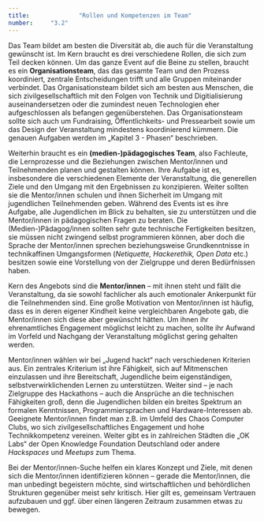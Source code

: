 ```yaml
---
title: 				"Rollen und Kompetenzen im Team"
number: 	"3.2"
---
```


Das Team bildet am besten die Diversität ab, die auch für die Veranstaltung gewünscht ist. Im Kern braucht es drei verschiedene Rollen, die sich zum Teil decken können. Um das ganze Event auf die Beine zu stellen, braucht es ein **Organisationsteam**, das das gesamte Team und den Prozess koordiniert, zentrale Entscheidungen trifft und alle Gruppen miteinander verbindet. Das Organisationsteam bildet sich am besten aus Menschen, die sich zivilgesellschaftlich mit den Folgen von Technik und Digitialisierung auseinandersetzen oder die zumindest neuen Technologien eher aufgeschlossen als befangen gegenüberstehen. Das Organisationsteam sollte sich auch um Fundraising, Öffentlichkeits- und Pressearbeit sowie um das Design der Veranstaltung mindestens koordinierend kümmern. Die genauen Aufgaben werden im „Kapitel 3 - Phasen“ beschrieben.
 
Weiterhin braucht es ein **(medien-)pädagogisches Team**, also Fachleute, die Lernprozesse und die Beziehungen zwischen Mentor/innen und Teilnehmenden planen und gestalten können. Ihre Aufgabe ist es, insbesondere die verschiedenen Elemente der Veranstaltung, die generellen Ziele und den Umgang mit den Ergebnissen zu konzipieren. Weiter sollten sie die Mentor/innen schulen und ihnen Sicherheit im Umgang mit jugendlichen Teilnehmenden geben. Während des Events ist es ihre Aufgabe, alle Jugendlichen im Blick zu behalten, sie zu unterstützen und die Mentor/innen in pädagogischen Fragen zu beraten. Die (Medien-)Pädagog/innen sollten sehr gute technische Fertigkeiten besitzen, sie müssen nicht zwingend selbst programmieren können, aber doch die Sprache der Mentor/innen sprechen beziehungsweise Grundkenntnisse in technikaffinen Umgangsformen (*Netiquette, Hackerethik, Open Data* etc.) besitzen sowie eine Vorstellung von der Zielgruppe und deren Bedürfnissen haben.

Kern des Angebots sind die **Mentor/innen** – mit ihnen steht und fällt die Veranstaltung, da sie sowohl fachlicher als auch emotionaler Ankerpunkt für die Teilnehmenden sind. Eine große Motivation von Mentor/innen ist häufig, dass es in deren eigener Kindheit keine vergleichbaren Angebote gab, die Mentor/innen sich diese aber gewünscht hätten. 
Um ihnen ihr ehrenamtliches Engagement möglichst leicht zu machen, sollte ihr Aufwand im Vorfeld und Nachgang der Veranstaltung möglichst gering gehalten werden.

Mentor/innen wählen wir bei „Jugend hackt“ nach verschiedenen Kriterien aus. Ein zentrales Kriterium ist ihre Fähigkeit, sich auf Mitmenschen einzulassen und ihre Bereitschaft, Jugendliche beim eigenständigen, selbstverwirklichenden Lernen zu unterstützen. Weiter sind – je nach Zielgruppe des Hackathons – auch die Ansprüche an die technischen Fähigkeiten groß, denn die Jugendlichen bilden ein breites Spektrum an formalen Kenntnissen, Programmiersprachen und Hardware-Interessen ab. 
Geeignete Mentor/innen findet man z.B. im Umfeld des Chaos Computer Clubs, wo sich zivilgesellschaftliches Engagement und hohe Technikkompetenz vereinen. Weiter gibt es in zahlreichen Städten die „OK Labs“ der Open Knowledge Foundation Deutschland oder andere *Hackspaces* und *Meetups* zum Thema. 

Bei der Mentor/innen-Suche helfen ein klares Konzept und Ziele, mit denen sich die Mentor/innen identifizieren können – gerade die Mentor/innen, die man unbedingt begeistern möchte, sind wirtschaftlichen und behördlichen Strukturen gegenüber meist sehr kritisch. Hier gilt es, gemeinsam Vertrauen aufzubauen und ggf. über einen längeren Zeitraum zusammen etwas zu bewegen.